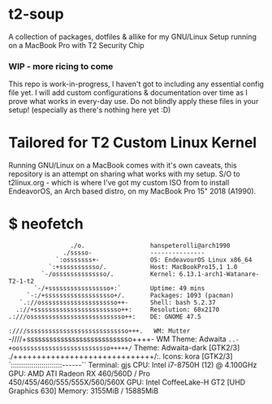 # t2-soup
A collection of packages, dotfiles & allike for my GNU/Linux Setup running on a MacBook Pro with T2 Security Chip

### WIP - more ricing to come
This repo is work-in-progress, I haven't got to including any essential config file yet. I will add custom configurations & documentation over time as I prove what works in every-day use.
Do not blindly apply these files in your setup! (especially as there's nothing here yet :D)

# Tailored for T2 Custom Linux Kernel
Running GNU/Linux on a MacBook comes with it's own caveats, this repository is an attempt on sharing what works with my setup. 
S/O to t2linux.org - which is where I've got my custom ISO from to install EndeavorOS, an Arch based distro, on my MacBook Pro 15" 2018 (A1990).

# $ neofetch
                     ./o.                  hanspeterolli@arch1990 
                   ./sssso-                --------------- 
                 `:osssssss+-              OS: EndeavourOS Linux x86_64 
               `:+sssssssssso/.            Host: MacBookPro15,1 1.0 
             `-/ossssssssssssso/.          Kernel: 6.13.1-arch1-Watanare-T2-1-t2 
           `-/+sssssssssssssssso+:`        Uptime: 49 mins 
         `-:/+sssssssssssssssssso+/.       Packages: 1093 (pacman) 
       `.://osssssssssssssssssssso++-      Shell: bash 5.2.37 
      .://+ssssssssssssssssssssssso++:     Resolution: 60x2170 
    .:///ossssssssssssssssssssssssso++:    DE: GNOME 47.5 
  `:////ssssssssssssssssssssssssssso+++.   WM: Mutter 
`-////+ssssssssssssssssssssssssssso++++-   WM Theme: Adwaita 
 `..-+oosssssssssssssssssssssssso+++++/`   Theme: Adwaita-dark [GTK2/3] 
   ./++++++++++++++++++++++++++++++/:.     Icons: kora [GTK2/3] 
  `:::::::::::::::::::::::::------``       Terminal: gjs 
                                           CPU: Intel i7-8750H (12) @ 4.100GHz 
                                           GPU: AMD ATI Radeon RX 460/560D / Pro 450/455/460/555/555X/560/560X 
                                           GPU: Intel CoffeeLake-H GT2 [UHD Graphics 630] 
                                           Memory: 3155MiB / 15885MiB 

                                                                   
                                                                   
